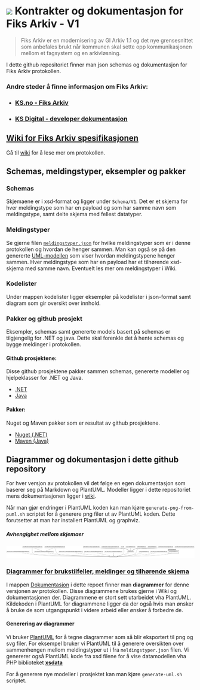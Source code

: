 # ![](KSDigital25.png) Kontrakter og dokumentasjon for Fiks Arkiv - V1

> Fiks Arkiv er en modernisering av GI Arkiv 1.1 og det nye grensesnittet som anbefales brukt når kommunen skal sette opp kommunikasjonen mellom et fagsystem og en arkivløsning.

I dette github repositoriet finner man json schemas og dokumentasjon for Fiks Arkiv protokollen.

### Andre steder å finne informasjon om Fiks Arkiv:

- ### [KS.no - Fiks Arkiv](https://www.ks.no/fagomrader/digitalisering/felleslosninger/verktoykasse-plan--og-byggesak/verktoy/sammenhengende-tjenester---integrasjoner/fiks-arkiv/)
- ### [KS Digital - developer dokumentasjon](https://developers.fiks.ks.no/tjenester/fiksprotokoll/arkiv/)


## [Wiki for Fiks Arkiv spesifikasjonen](https://github.com/ks-no/fiks-arkiv-specification/wiki)
Gå til [wiki](https://github.com/ks-no/fiks-arkiv-specification/wiki) for å lese mer om protokollen.

## Schemas, meldingstyper, eksempler og pakker

### Schemas

Skjemaene er i xsd-format og ligger under `Schema/V1`.
Det er et skjema for hver meldingstype som har en payload og som har samme navn som meldingstype, samt delte skjema med fellest datatyper.


### Meldingstyper

Se gjerne filen [`meldingstyper.json`](Schema/V1/meldingstyper/meldingstyper.json) for hvilke meldingstyper som er i denne protokollen og hvordan de henger sammen. Man kan også se på den genererte [UML-modellen](https://github.com/ks-no/fiks-arkiv-specification/blob/main/Schema/V1/meldingstyper/meldingstyper.svg) som viser hvordan meldingstypene henger sammen.
Hver meldingstype som har en payload har et tilhørende xsd-skjema med samme navn.
Eventuelt les mer om meldingstyper i Wiki.

### Kodelister

Under mappen kodelister ligger eksempler på kodelister i json-format samt diagram som gir oversikt over innhold.

### Pakker og github prosjekt

Eksempler, schemas samt genererte models basert på schemas er tilgjengelig for .NET og java.
Dette skal forenkle det å hente schemas og bygge meldinger i protokollen.

#### Github prosjektene:
Disse github prosjektene pakker sammen schemas, genererte modeller og hjelpeklasser for .NET og Java.
- [.NET](https://github.com/ks-no/fiks-arkiv-models-dotnet)
- [Java](https://github.com/ks-no/fiks-arkiv-models-dotnet)

#### Pakker:
Nuget og Maven pakker som er resultat av github prosjektene.
- [Nuget (.NET)](https://www.nuget.org/packages/KS.Fiks.Arkiv.Models.V1)
- [Maven (Java)]()


## Diagrammer og dokumentasjon i dette github repository

For hver versjon av protokollen vil det følge en egen dokumentasjon som baserer seg på Markdown og PlantUML.
Modeller ligger i dette repositoriet mens dokumentasjonen ligger i [wiki](https://github.com/ks-no/fiks-arkiv-specification/wiki).

Når man gjør endringer i PlantUML koden kan man kjøre `generate-png-from-puml.sh` scriptet for å generere png filer ut av PlantUML koden. Dette forutsetter at man har installert PlantUML og graphviz.

##### Avhengighet mellom skjemaer

![Avhengigheter mellom schemas](Dokumentasjon/V1/SchemaModels/xsd-schemas-overview.png)

### [Diagrammer for brukstilfeller, meldinger og tilhørende skjema](Dokumentasjon/V1/README.md)

I mappen [Dokumentasjon](Dokumentasjon/V1/README.md) i dette repoet finner man **diagrammer** for denne versjonen av protokollen. Disse diagrammene brukes gjerne i Wiki og dokumentasjonen der. Diagrammene er stort sett utarbeidet vha PlantUML.
Kildekoden i PlantUML for diagrammene ligger da der også hvis man ønsker å bruke de som utgangspunkt i videre arbeid eller ønsker å forbedre de.


#### Generering av diagrammer
Vi bruker [PlantUML](https://plantuml.com/) for å tegne diagrammer som så blir eksportert til png og svg filer. For eksempel bruker vi PlantUML til å generere oversikten over sammenhengen mellom meldingstyper ut i fra `meldingstyper.json` filen.
Vi genererer også PlantUML kode fra xsd filene for å vise datamodellen vha PHP biblioteket **[xsdata](https://pypi.org/project/xsdata-plantuml/)**

For å generere nye modeller i prosjektet kan man kjøre `generate-uml.sh` scriptet.




